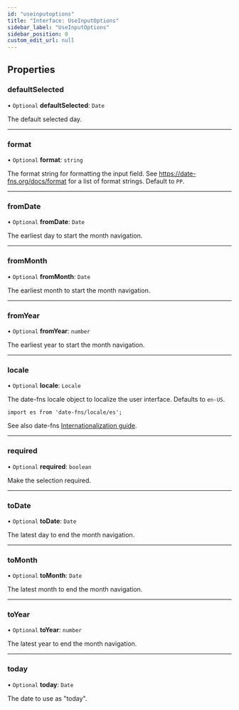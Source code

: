 ```yaml
---
id: "useinputoptions"
title: "Interface: UseInputOptions"
sidebar_label: "UseInputOptions"
sidebar_position: 0
custom_edit_url: null
---
```


## Properties

### defaultSelected

• `Optional` **defaultSelected**: `Date`

The default selected day.

___

### format

• `Optional` **format**: `string`

The format string for formatting the input field. See https://date-fns.org/docs/format for a list of format strings. Default to `PP`.

___

### fromDate

• `Optional` **fromDate**: `Date`

The earliest day to start the month navigation.

___

### fromMonth

• `Optional` **fromMonth**: `Date`

The earliest month to start the month navigation.

___

### fromYear

• `Optional` **fromYear**: `number`

The earliest year to start the month navigation.

___

### locale

• `Optional` **locale**: `Locale`

The date-fns locale object to localize the user interface. Defaults to
`en-US`.

```
import es from 'date-fns/locale/es';
```

See also date-fns [Internationalization
guide](https://date-fns.org/docs/I18n).

___

### required

• `Optional` **required**: `boolean`

Make the selection required.

___

### toDate

• `Optional` **toDate**: `Date`

The latest day to end the month navigation.

___

### toMonth

• `Optional` **toMonth**: `Date`

The latest month to end the month navigation.

___

### toYear

• `Optional` **toYear**: `number`

The latest year to end the month navigation.

___

### today

• `Optional` **today**: `Date`

The date to use as "today".
